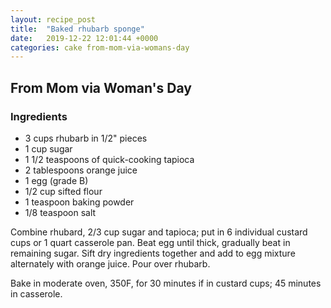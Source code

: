 ```yaml
---
layout: recipe_post
title:  "Baked rhubarb sponge"
date:   2019-12-22 12:01:44 +0000
categories: cake from-mom-via-womans-day
---
```


## From Mom via Woman's Day
### Ingredients
* 3 cups rhubarb in 1/2" pieces
* 1 cup sugar
* 1 1/2 teaspoons of quick-cooking tapioca
* 2 tablespoons orange juice
* 1 egg (grade B)
* 1/2 cup sifted flour
* 1 teaspoon baking powder
* 1/8 teaspoon salt


Combine rhubard, 2/3 cup sugar and tapioca; put in 6 individual custard cups or 1 quart casserole pan. Beat egg until thick, gradually beat in remaining sugar. Sift dry ingredients together and add to egg mixture alternately with orange juice. Pour over rhubarb.

Bake in moderate oven, 350F, for 30 minutes if in custard cups; 45 minutes in casserole.
